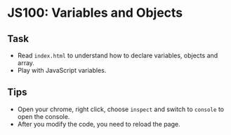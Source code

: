 # JS100: Variables and Objects

## Task

- Read `index.html` to understand how to declare variables, objects and array.
- Play with JavaScript variables.

## Tips

- Open your chrome, right click, choose `inspect` and switch to `console` to open the console.
- After you modify the code, you need to reload the page.
